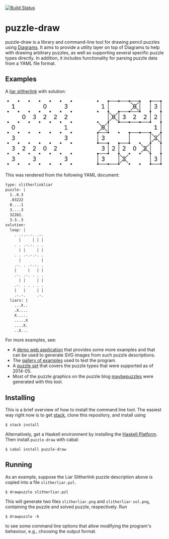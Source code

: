 [![Build Status](https://api.travis-ci.org/robx/puzzle-draw.png?branch=master)][travis]

puzzle-draw
===========

puzzle-draw is a library and command-line tool for drawing pencil
puzzles using [Diagrams][diagrams]. It aims to provide a utility layer
on top of Diagrams to help with drawing arbitrary puzzles, as well as
supporting several specific puzzle types directly. In addition, it
includes functionality for parsing puzzle data from a YAML file format.

Examples
--------

A [liar slitherlink][liarslither] with solution:

![Liar Slitherlink](https://raw.githubusercontent.com/robx/puzzle-draw/master/tests/examples/slitherlink-liar-example.png)

This was rendered from the following YAML document:

```
type: slitherlinkliar
puzzle: |
  1..0.3
  .03222
  0....1
  3....3
  32202.
  3.3..3
solution:
  loop: |
    . .-.-.-. .-.
      |     | | |
    . . .-.-. . .
      | |     | |
    . . .-.-.-. .
      |         |
    .-. . .-.-. .
    |     |   | |
    .-. .-. . . .
      | |     | |
    .-. . . . . .
    |   |     | |
    .-.-.     .-.
  liars: |
    ...X..
    .X....
    X.....
    .....X
    ....X.
    ..X...
```

For more examples, see:
* A [demo web application][demo] that provides some more
  examples and that can be used to generate SVG images from such
  puzzle descriptions.
* The [gallery of examples][examples] used to test the program.
* A [puzzle set][twentyfour] that covers the puzzle types
  that were supported as of 2014-05.
* Most of the puzzle graphics on the puzzle blog [maybepuzzles][maybepuzzles]
  were generated with this tool.

Installing
----------

This is a brief overview of how to install the command line tool.
The easiest way right now is to get [stack](https://www.stackage.org/),
clone this repository, and install using

```
$ stack install
```

Alternatively, get a Haskell environment by installing the
[Haskell Platform](https://www.haskell.org/platform/).
Then install `puzzle-draw` with cabal:

```
$ cabal install puzzle-draw
```

Running
-------

As an example, suppose the Liar Slitherlink puzzle description above
is copied into a file `slitherliar.pzl`.

```
$ drawpuzzle slitherliar.pzl
```

This will generate two files `slitherliar.png` and `slitherliar-sol.png`,
containing the puzzle and solved puzzle, respectively. Run

```
$ drawpuzzle -h
```

to see some command line options that allow modifying the program's
behaviour, e.g., choosing the output format.

[travis]: https://travis-ci.org/robx/puzzle-draw
[liarslither]: https://maybepuzzles.wordpress.com/types/liar-slither-link/
[twentyfour]: https://maybepuzzles.wordpress.com/2014/03/29/puzzle-set-24-hour-marathon/
[diagrams]: http://projects.haskell.org/diagrams/
[demo]: https://arp.vllmrt.net/puzzles/draw/
[maybepuzzles]: https://maybepuzzles.wordpress.com/
[examples]: https://rawgit.com/robx/puzzle-draw/master/tests/examples/examples.html
